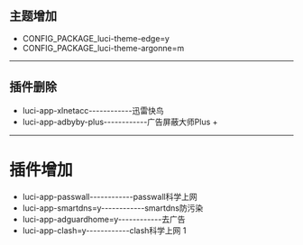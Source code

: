 ## 主题增加
- CONFIG_PACKAGE_luci-theme-edge=y
- CONFIG_PACKAGE_luci-theme-argonne=m

-------------------------------------------------------
## 插件删除
- luci-app-xlnetacc------------迅雷快鸟
- luci-app-adbyby-plus------------广告屏蔽大师Plus +

-------------------------------------------------------
# 插件增加
- luci-app-passwall------------passwall科学上网
- luci-app-smartdns=y------------smartdns防污染
- luci-app-adguardhome=y------------去广告
- luci-app-clash=y------------clash科学上网
1
